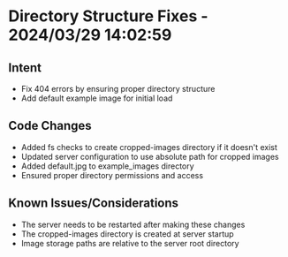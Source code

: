 # Directory Structure Fixes - 2024/03/29 14:02:59

## Intent
- Fix 404 errors by ensuring proper directory structure
- Add default example image for initial load

## Code Changes
- Added fs checks to create cropped-images directory if it doesn't exist
- Updated server configuration to use absolute path for cropped images
- Added default.jpg to example_images directory
- Ensured proper directory permissions and access

## Known Issues/Considerations
- The server needs to be restarted after making these changes
- The cropped-images directory is created at server startup
- Image storage paths are relative to the server root directory
